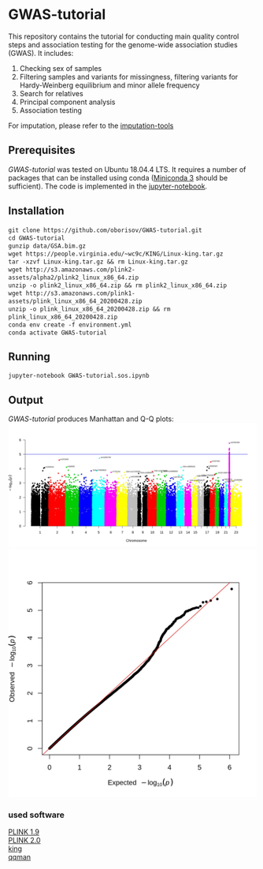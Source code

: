 # GWAS-tutorial

This repository contains the tutorial for conducting main quality control steps and association testing for the genome-wide association studies (GWAS). It includes:
1. Checking sex of samples
2. Filtering samples and variants for missingness, filtering variants for Hardy-Weinberg equilibrium and minor allele frequency
3. Search for relatives
4. Principal component analysis
5. Association testing

For imputation, please refer to the [imputation-tools](https://github.com/oborisov/imputation-tools)

## Prerequisites
*GWAS-tutorial* was tested on Ubuntu 18.04.4 LTS. It requires a number of packages that can be installed using conda ([Miniconda 3](https://docs.conda.io/en/latest/miniconda.html) should be sufficient). The code is implemented in the [jupyter-notebook](https://jupyter.org/).


## Installation
```
git clone https://github.com/oborisov/GWAS-tutorial.git  
cd GWAS-tutorial
gunzip data/GSA.bim.gz
wget https://people.virginia.edu/~wc9c/KING/Linux-king.tar.gz
tar -xzvf Linux-king.tar.gz && rm Linux-king.tar.gz
wget http://s3.amazonaws.com/plink2-assets/alpha2/plink2_linux_x86_64.zip
unzip -o plink2_linux_x86_64.zip && rm plink2_linux_x86_64.zip
wget http://s3.amazonaws.com/plink1-assets/plink_linux_x86_64_20200428.zip
unzip -o plink_linux_x86_64_20200428.zip && rm plink_linux_x86_64_20200428.zip
conda env create -f environment.yml
conda activate GWAS-tutorial
```

## Running
```
jupyter-notebook GWAS-tutorial.sos.ipynb
```

## Output
*GWAS-tutorial* produces Manhattan and Q-Q plots:
![Manhattan plot](results/GSA_sim_checkedsex_geno02_mind02_geno002_mind002_norelated.PHENO1.glm.logistic_manh.jpeg)
![Q-Q plot](results/GSA_sim_checkedsex_geno02_mind02_geno002_mind002_norelated.PHENO1.glm.logistic_qq.jpeg)

### used software
[PLINK 1.9](https://www.cog-genomics.org/plink/1.9)  
[PLINK 2.0](https://www.cog-genomics.org/plink/2.0)  
[king](https://people.virginia.edu/~wc9c/KING/manual.html)  
[qqman](https://cran.r-project.org/web/packages/qqman/index.html)
